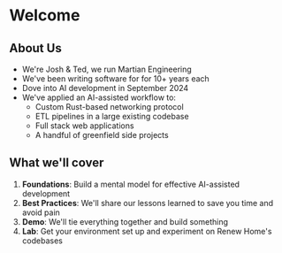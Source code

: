 # Welcome

## About Us

- We're Josh & Ted, we run Martian Engineering
- We've been writing software for for 10+ years each
- Dove into AI development in September 2024
- We've applied an AI-assisted workflow to:
  - Custom Rust-based networking protocol
  - ETL pipelines in a large existing codebase
  - Full stack web applications
  - A handful of greenfield side projects

## What we'll cover

1. **Foundations**: Build a mental model for effective AI-assisted development
2. **Best Practices**: We'll share our lessons learned to save you time and avoid pain
3. **Demo**: We'll tie everything together and build something
4. **Lab**: Get your environment set up and experiment on Renew Home's codebases

<!-- ## Goal: don't be that guy

![psychopath](/psychopath.png) -->
